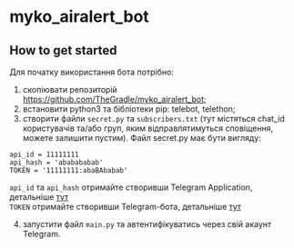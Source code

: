 # myko_airalert_bot
## How to get started
Для початку використання бота потрібно:
1) cкопіювати репозиторій https://github.com/TheGradle/myko_airalert_bot;
2) встановити python3 та бібліотеки pip: telebot, telethon;
3) cтворити файли <code>secret.py</code> та <code>subscribers.txt</code> (тут містяться chat_id користувачів та/або груп, яким відправлятимуться сповіщення, можете залишити пустим). Файл secret.py має бути вигляду:
<pre><code>api_id = 11111111
api_hash = 'ababababab'
TOKEN = '11111111:abaBAbabab'
</code></pre>
<code>api_id</code> та <code>api_hash</code> отримайте створивши Telegram Application, детальніше <a href="https://core.telegram.org/api/obtaining_api_id">тут</a><br>
<code>TOKEN</code> отримайте створивши Telegram-бота, детальніше <a href="https://core.telegram.org/bots">тут</a>
<ol start="4"><li>запустити файл <code>main.py</code> та автентифікуватись через свій акаунт Telegram.</li></ol>
